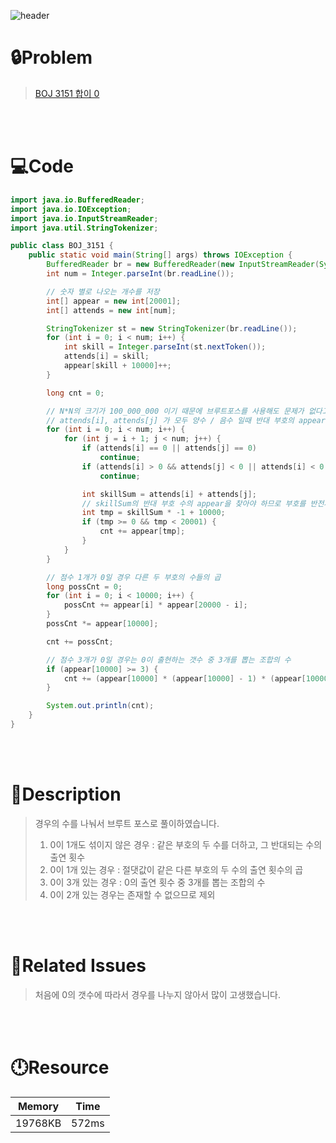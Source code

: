 ![header](https://capsule-render.vercel.app/api?type=waving&height=200&color=0:FF658D,100:FFCB32&text=BOJ%203151&fontColor=FFFFFF&fontAlign=80&fontAlignY=35&fontSize=50)

# **🔒Problem**

> [BOJ 3151 합이 0](https://www.acmicpc.net/problem/3151)

<br>
<br>

# **💻Code**

```java
import java.io.BufferedReader;
import java.io.IOException;
import java.io.InputStreamReader;
import java.util.StringTokenizer;

public class BOJ_3151 {
    public static void main(String[] args) throws IOException {
        BufferedReader br = new BufferedReader(new InputStreamReader(System.in));
        int num = Integer.parseInt(br.readLine());

        // 숫자 별로 나오는 개수를 저장
        int[] appear = new int[20001];
        int[] attends = new int[num];

        StringTokenizer st = new StringTokenizer(br.readLine());
        for (int i = 0; i < num; i++) {
            int skill = Integer.parseInt(st.nextToken());
            attends[i] = skill;
            appear[skill + 10000]++;
        }

        long cnt = 0;

        // N*N의 크기가 100_000_000 이기 때문에 브루트포스를 사용해도 문제가 없다고 판단
        // attends[i], attends[j] 가 모두 양수 / 음수 일때 반대 부호의 appear 만큼 더하는 방법을 사용
        for (int i = 0; i < num; i++) {
            for (int j = i + 1; j < num; j++) {
                if (attends[i] == 0 || attends[j] == 0)
                    continue;
                if (attends[i] > 0 && attends[j] < 0 || attends[i] < 0 && attends[j] > 0)
                    continue;

                int skillSum = attends[i] + attends[j];
                // skillSum의 반대 부호 수의 appear을 찾아야 하므로 부호를 반전시키고 -10000의 인덱스가 0 이므로 10000만큼 더해줌
                int tmp = skillSum * -1 + 10000;
                if (tmp >= 0 && tmp < 20001) {
                    cnt += appear[tmp];
                }
            }
        }

        // 점수 1개가 0일 경우 다른 두 부호의 수들의 곱
        long possCnt = 0;
        for (int i = 0; i < 10000; i++) {
            possCnt += appear[i] * appear[20000 - i];
        }
        possCnt *= appear[10000];

        cnt += possCnt;

        // 점수 3개가 0일 경우는 0이 출현하는 갯수 중 3개를 뽑는 조합의 수
        if (appear[10000] >= 3) {
            cnt += (appear[10000] * (appear[10000] - 1) * (appear[10000] - 2) / 6);
        }

        System.out.println(cnt);
    }
}

```

<br>
<br>

# **🔑Description**

> 경우의 수를 나눠서 브루트 포스로 풀이하였습니다.
> 1. 0이 1개도 섞이지 않은 경우 : 같은 부호의 두 수를 더하고, 그 반대되는 수의 출연 횟수
> 2. 0이 1개 있는 경우 : 절댓값이 같은 다른 부호의 두 수의 출연 횟수의 곱
> 3. 0이 3개 있는 경우 : 0의 출연 횟수 중 3개를 뽑는 조합의 수
> 4. 0이 2개 있는 경우는 존재할 수 없으므로 제외

<br>
<br>

# **📑Related Issues**

> 처음에 0의 갯수에 따라서 경우를 나누지 않아서 많이 고생했습니다.

<br>
<br>

# **🕛Resource**

| Memory  | Time  |
| ------- | ----- |
| 19768KB | 572ms |
